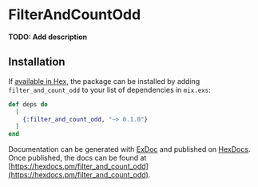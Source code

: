 # FilterAndCountOdd

**TODO: Add description**

## Installation

If [available in Hex](https://hex.pm/docs/publish), the package can be installed
by adding `filter_and_count_odd` to your list of dependencies in `mix.exs`:

```elixir
def deps do
  [
    {:filter_and_count_odd, "~> 0.1.0"}
  ]
end
```

Documentation can be generated with [ExDoc](https://github.com/elixir-lang/ex_doc)
and published on [HexDocs](https://hexdocs.pm). Once published, the docs can
be found at [https://hexdocs.pm/filter_and_count_odd](https://hexdocs.pm/filter_and_count_odd).

